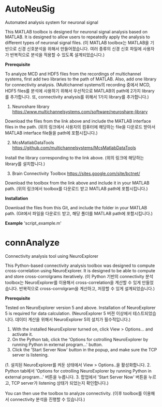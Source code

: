 # AutoNeuSig
Automated analysis system for neuronal signal


This MATLAB toolbox is designed for neuronal signal analysis based on MATLAB.
It is designed to allow users to repeatedly apply the analysis to different types of neuronal signal files.
(이 MATLAB toolbox는 MATLAB을 기반으로 신경 신호분석을 위해서 만들어졌습니다.
여러 종류의 신경 신호 파일에 사용자가 반복적으로 분석을 적용할 수 있도록 설계되었습니다.)



**Prerequisite**

To analyze MCD and HDF5 files from the recordings of multichannel systems, first add two libraries to the path of MATLAB.
Also, add one library for connectivity analysis.
(Multichannel systems의 recording 중에서 MCD, HDF5 files를 분석에 사용하기 위해서 우선적으로 MATLAB의 path에 2가지 library를 추가합니다.
또, connectivity analysis를 위해서 1가지 library를 추가합니다.)


1. Neuroshare library
https://www.multichannelsystems.com/software/neuroshare-library

Download the files from the link above and include the MATLAB interface files in the path.
(위의 링크에서 사용자의 컴퓨터에 해당하는 file을 다운로드 받아서 MATLAB interface file들을 path에 포함시킵니다.)



2. McsMatlabDataTools
https://github.com/multichannelsystems/McsMatlabDataTools

Install the library corresponding to the link above.
(위의 링크에 해당하는 library를 설치합니다.)



3. Brain Connectivity Toolbox
https://sites.google.com/site/bctnet/

Download the toolbox from the link above and include it in your MATLAB path.
(위의 링크에서 toolbox를 다운로드 받고 MATLAB path에 포함시킵니다.)



**Installation**

Download the files from this Git, and include the folder in your MATLAB path.
(Git에서 파일을 다운로드 받고, 해당 폴더를 MATLAB path에 포함시킵니다.)



**Example**
'script_example.m'



# connAnalyze
Connectivity analysis tool using NeuroExplorer

This Python-based connectivity analysis toolbox was designed to compute cross-correlation using NeuroExplorer.
It is designed to be able to compute and store cross-corrolgrams iteratively.
(이 Python 기반의 connectivity 분석 toolbox는 NeuroExplorer를 이용해서 cross-correlation을 계산할 수 있게 만들었습니다.
반복적으로 cross-corrolgram을 계산하고, 저장할 수 있게 설계되었습니다.)

**Prerequisite**

Tested on NeuroExplorer version 5 and above.
Installation of NeuroExplorer 5 is required for data calculation.
(NeuroExplorer 5 버젼 이상에서 테스트되었습니다.
데이터 계산을 위해서 NeuroExplorer 5의 설치가 필수적입니다.)

1. With the installed NeuroExplorer turned on, click View > Options... and activate it.
2. On the Python tab, click the 'Options for cotrolling NeuroExplorer by running Python in external program...' button.
3. Click the 'Start Server Now' button in the popup, and make sure the TCP server is listening.


(1. 설치된 NeuroExplorer를 켜둔 상태에서 View > Options..을 활성화합니다.
2. Python tab에서 'Options for cotrolling NeuroExplorer by running Python in external program...' 버튼을 누릅니다.
3. 팝업에서 'Start Server Now' 버튼을 누르고, TCP server가 listening 상태가 되었는지 확인합니다.)

You can then use the toolbox to analyze connectivity.
(이후 toolbox를 이용해서 connectivity 분석을 진행할 수 있습니다.)
